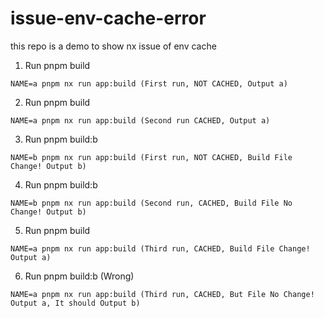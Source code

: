 # issue-env-cache-error

this repo is a demo to show nx issue of env cache

1. Run pnpm build

```
NAME=a pnpm nx run app:build (First run, NOT CACHED, Output a)
```

2. Run pnpm build

```
NAME=a pnpm nx run app:build (Second run CACHED, Output a)
```

3. Run pnpm build:b

```
NAME=b pnpm nx run app:build (First run, NOT CACHED, Build File Change! Output b)
```

4. Run pnpm build:b

```
NAME=b pnpm nx run app:build (Second run, CACHED, Build File No Change! Output b)
```

5. Run pnpm build

```
NAME=a pnpm nx run app:build (Third run, CACHED, Build File Change! Output a)
```

6. Run pnpm build:b (Wrong)

```
NAME=a pnpm nx run app:build (Third run, CACHED, But File No Change! Output a, It should Output b)
```